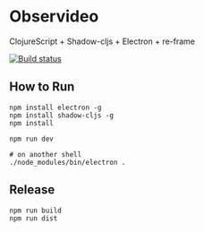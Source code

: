 # Observideo
ClojureScript + Shadow-cljs + Electron + re-frame

[![Build status](https://ci.appveyor.com/api/projects/status/iidn3pv4i4x7pqo0?svg=true)](https://ci.appveyor.com/project/mping/observideo)
## How to Run
```
npm install electron -g
npm install shadow-cljs -g
npm install

npm run dev

# on another shell
./node_modules/bin/electron .
```

## Release
```
npm run build
npm run dist
```
